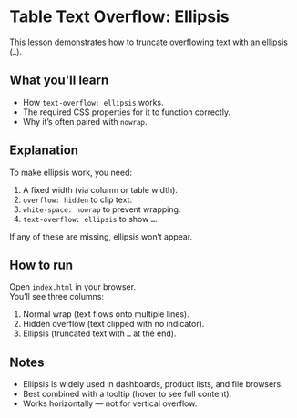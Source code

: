 # Table Text Overflow: Ellipsis

This lesson demonstrates how to truncate overflowing text with an ellipsis (`…`).

## What you'll learn

- How `text-overflow: ellipsis` works.
- The required CSS properties for it to function correctly.
- Why it’s often paired with `nowrap`.

## Explanation

To make ellipsis work, you need:

1. A fixed width (via column or table width).
2. `overflow: hidden` to clip text.
3. `white-space: nowrap` to prevent wrapping.
4. `text-overflow: ellipsis` to show `…`.

If any of these are missing, ellipsis won’t appear.

## How to run

Open `index.html` in your browser.  
You’ll see three columns:

1. Normal wrap (text flows onto multiple lines).
2. Hidden overflow (text clipped with no indicator).
3. Ellipsis (truncated text with `…` at the end).

## Notes

- Ellipsis is widely used in dashboards, product lists, and file browsers.
- Best combined with a tooltip (hover to see full content).
- Works horizontally — not for vertical overflow.

